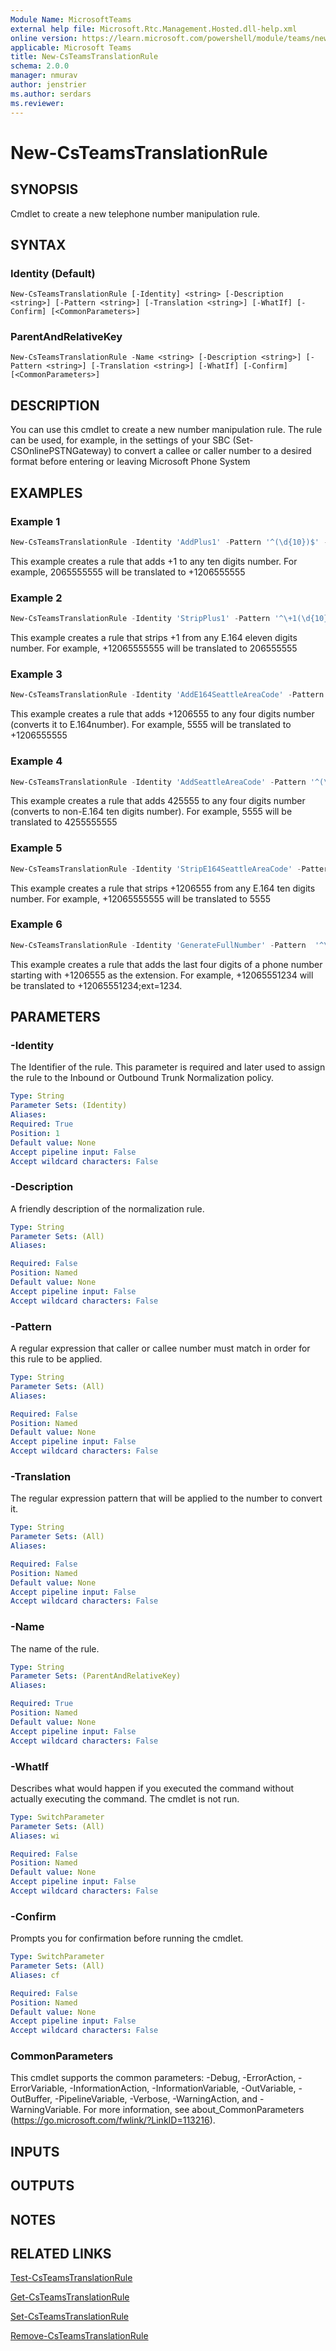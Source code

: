 ```yaml
---
Module Name: MicrosoftTeams
external help file: Microsoft.Rtc.Management.Hosted.dll-help.xml
online version: https://learn.microsoft.com/powershell/module/teams/new-csteamstranslationrule
applicable: Microsoft Teams
title: New-CsTeamsTranslationRule
schema: 2.0.0
manager: nmurav
author: jenstrier
ms.author: serdars
ms.reviewer:
---
```


# New-CsTeamsTranslationRule

## SYNOPSIS
Cmdlet to create a new telephone number manipulation rule.

## SYNTAX

### Identity (Default)
```
New-CsTeamsTranslationRule [-Identity] <string> [-Description <string>] [-Pattern <string>] [-Translation <string>] [-WhatIf] [-Confirm] [<CommonParameters>]
```

### ParentAndRelativeKey
```
New-CsTeamsTranslationRule -Name <string> [-Description <string>] [-Pattern <string>] [-Translation <string>] [-WhatIf] [-Confirm] [<CommonParameters>]
```

## DESCRIPTION
You can use this cmdlet to create a new number manipulation rule. The rule can be used, for example, in the settings of your SBC (Set-CSOnlinePSTNGateway) to convert a callee or caller number to a desired format before entering or leaving Microsoft Phone System

## EXAMPLES

### Example 1
```powershell
New-CsTeamsTranslationRule -Identity 'AddPlus1' -Pattern '^(\d{10})$' -Translation '+1$1'
```

This example creates a rule that adds +1 to any ten digits number. For example, 2065555555 will be translated to +1206555555

### Example 2
```powershell
New-CsTeamsTranslationRule -Identity 'StripPlus1' -Pattern '^\+1(\d{10})$' -Translation '$1'
```

This example creates a rule that strips +1 from any E.164 eleven digits number. For example, +12065555555 will be translated to 206555555

### Example 3
```powershell
New-CsTeamsTranslationRule -Identity 'AddE164SeattleAreaCode' -Pattern '^(\d{4})$' -Translation '+120655$1'
```

This example creates a rule that adds +1206555 to any four digits number (converts it to E.164number). For example, 5555 will be translated to +1206555555

### Example 4
```powershell
New-CsTeamsTranslationRule -Identity 'AddSeattleAreaCode' -Pattern '^(\d{4})$' -Translation '425555$1'
```

This example creates a rule that adds 425555 to any four digits number (converts to non-E.164 ten digits number). For example, 5555 will be translated to 4255555555

### Example 5
```powershell
New-CsTeamsTranslationRule -Identity 'StripE164SeattleAreaCode' -Pattern  '^\+1206555(\d{4})$' -Translation '$1'
```

This example creates a rule that strips +1206555 from any E.164 ten digits number. For example, +12065555555 will be translated to 5555

### Example 6
```powershell
New-CsTeamsTranslationRule -Identity 'GenerateFullNumber' -Pattern  '^\+1206555(\d{4})$' -Translation '+1206555$1;ext=$1'
```

This example creates a rule that adds the last four digits of a phone number starting with +1206555 as the extension. For example, +12065551234 will be translated to +12065551234;ext=1234.


## PARAMETERS

### -Identity
The Identifier of the rule. This parameter is required and later used to assign the rule to the Inbound or Outbound Trunk Normalization policy.


```yaml
Type: String
Parameter Sets: (Identity)
Aliases:
Required: True
Position: 1
Default value: None
Accept pipeline input: False
Accept wildcard characters: False
```

### -Description
A friendly description of the normalization rule.

```yaml
Type: String
Parameter Sets: (All)
Aliases:

Required: False
Position: Named
Default value: None
Accept pipeline input: False
Accept wildcard characters: False
```

### -Pattern
A regular expression that caller or callee number must match in order for this rule to be applied.

```yaml
Type: String
Parameter Sets: (All)
Aliases:

Required: False
Position: Named
Default value: None
Accept pipeline input: False
Accept wildcard characters: False
```

### -Translation
The regular expression pattern that will be applied to the number to convert it.

```yaml
Type: String
Parameter Sets: (All)
Aliases:

Required: False
Position: Named
Default value: None
Accept pipeline input: False
Accept wildcard characters: False
```

### -Name
The name of the rule.

```yaml
Type: String
Parameter Sets: (ParentAndRelativeKey)
Aliases:

Required: True
Position: Named
Default value: None
Accept pipeline input: False
Accept wildcard characters: False
```

### -WhatIf
Describes what would happen if you executed the command without actually executing the command. The cmdlet is not run.

```yaml
Type: SwitchParameter
Parameter Sets: (All)
Aliases: wi

Required: False
Position: Named
Default value: None
Accept pipeline input: False
Accept wildcard characters: False
```

### -Confirm
Prompts you for confirmation before running the cmdlet.

```yaml
Type: SwitchParameter
Parameter Sets: (All)
Aliases: cf

Required: False
Position: Named
Default value: None
Accept pipeline input: False
Accept wildcard characters: False
```

### CommonParameters
This cmdlet supports the common parameters: -Debug, -ErrorAction, -ErrorVariable, -InformationAction, -InformationVariable, -OutVariable, -OutBuffer, -PipelineVariable, -Verbose, -WarningAction, and -WarningVariable.
For more information, see about_CommonParameters (https://go.microsoft.com/fwlink/?LinkID=113216).

## INPUTS

## OUTPUTS

## NOTES

## RELATED LINKS
[Test-CsTeamsTranslationRule](Test-CsTeamsTranslationRule.md)

[Get-CsTeamsTranslationRule](Get-CsTeamsTranslationRule.md)

[Set-CsTeamsTranslationRule](Set-CsTeamsTranslationRule.md)

[Remove-CsTeamsTranslationRule](Remove-CsTeamsTranslationRule.md)
